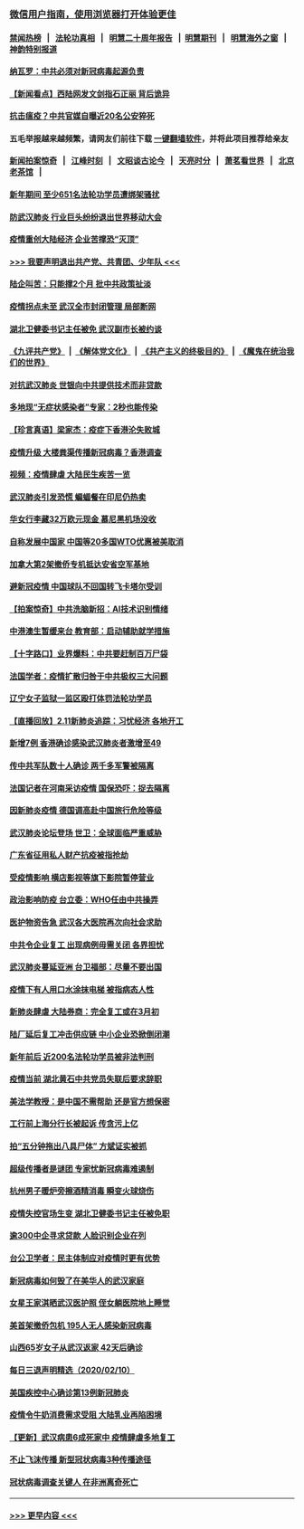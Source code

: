 ### [微信用户指南，使用浏览器打开体验更佳](https://github.com/gfw-breaker/banned-news1/blob/master/indexes/wechat-guide.md?t=0)
#### [禁闻热榜](热点新闻.md?t=0)  &nbsp;&nbsp;|&nbsp;&nbsp; [法轮功真相](https://github.com/gfw-breaker/truth/blob/master/README.md?t=0) &nbsp;&nbsp;|&nbsp;&nbsp; [明慧二十周年报告](https://github.com/gfw-breaker/mh-reports/blob/master/README.md?t=0) &nbsp;&nbsp;|&nbsp;&nbsp;[明慧期刊](https://github.com/gfw-breaker/mh-qikan) &nbsp;&nbsp;|&nbsp;&nbsp; [明慧海外之窗](https://github.com/gfw-breaker/mh-news/blob/master/README.md?t=0) &nbsp;&nbsp;|&nbsp;&nbsp; [神韵特别报道](https://github.com/gfw-breaker/mh-news/blob/master/shenyun.md?t=0)
#### [纳瓦罗：中共必须对新冠病毒起源负责](../pages/nsc413/n11861810.md?t=02120602) 
#### [【新闻看点】西陆网发文剑指石正丽 背后诡异](../pages/nsc413/n11861792.md?t=02120602) 
#### [抗击瘟疫？中共官媒自曝近20名公安猝死](../pages/nsc413/n11861657.md?t=02120602) 
#### 五毛举报越来越频繁，请网友们前往下载 [一键翻墙软件](https://github.com/gfw-breaker/ssr-accounts)，并将此项目推荐给亲友
#### [新闻拍案惊奇](https://github.com/gfw-breaker/banned-news1/blob/master/pages/link4.md) &nbsp;&nbsp;|&nbsp;&nbsp; [江峰时刻](https://github.com/gfw-breaker/banned-news1/blob/master/pages/link4.md) &nbsp;&nbsp;|&nbsp;&nbsp; [文昭谈古论今](https://github.com/gfw-breaker/banned-news1/blob/master/pages/link4.md) &nbsp;&nbsp;|&nbsp;&nbsp; [天亮时分](https://github.com/gfw-breaker/banned-news1/blob/master/pages/link4.md) &nbsp;&nbsp;|&nbsp;&nbsp; [萧茗看世界](https://github.com/gfw-breaker/banned-news1/blob/master/pages/link4.md) &nbsp;&nbsp;|&nbsp;&nbsp; [北京老茶馆](https://github.com/gfw-breaker/banned-news1/blob/master/pages/link4.md) &nbsp;&nbsp;|&nbsp;&nbsp; 
#### [新年期间 至少651名法轮功学员遭绑架骚扰](../pages/nsc413/n11860941.md?t=02120602) 
#### [防武汉肺炎 行业巨头纷纷退出世界移动大会](../pages/nsc413/n11861795.md?t=02120602) 
#### [疫情重创大陆经济  企业苦撑恐“灭顶”](../pages/nsc413/n11861767.md?t=02120602) 
#### [>>> 我要声明退出共产党、共青团、少年队 <<<](https://github.com/begood0513/goodnews/blob/master/quit/letter.md) 
#### [陆企叫苦：只能撑2个月 批中共政策扯淡](../pages/nsc413/n11861607.md?t=02120602) 
#### [疫情拐点未至 武汉全市封闭管理 局部断网](../pages/nsc413/n11861690.md?t=02120602) 
#### [湖北卫健委书记主任被免 武汉副市长被约谈](../pages/nsc413/n11861292.md?t=02120602) 
#### [《九评共产党》](https://github.com/begood0513/9ping.md/blob/master/README.md) &nbsp;|&nbsp; [《解体党文化》](../../../../jtdwh.md/blob/master/README.md)  &nbsp;|&nbsp; [《共产主义的终极目的》](../../../../gczydzjmd.md/blob/master/README.md) &nbsp;|&nbsp; [《魔鬼在统治我们的世界》](../../../../mgztzwmdsj.md/blob/master/README.md) 
#### [对抗武汉肺炎 世银向中共提供技术而非贷款](../pages/nsc413/n11861652.md?t=02120602) 
#### [多地现“无症状感染者”专家：2秒也能传染](../pages/nsc413/n11861604.md?t=02120602) 
#### [【珍言真语】梁家杰：疫症下香港沦失败城](../pages/nsc413/n11861588.md?t=02120602) 
#### [疫情升级 大楼粪渠传播新冠病毒？香港调查](../pages/nsc413/n11861556.md?t=02120602) 
#### [视频：疫情肆虐 大陆民生疾苦一览](../pages/nsc413/n11858659.md?t=02120602) 
#### [武汉肺炎引发恐慌 蝙蝠餐在印尼仍热卖](../pages/nsc413/n11861352.md?t=02120602) 
#### [华女行李藏32万欧元现金 慕尼黑机场没收](../pages/nsc413/n11861043.md?t=02120602) 
#### [自称发展中国家 中国等20多国WTO优惠被美取消](../pages/nsc413/n11861213.md?t=02120602) 
#### [加拿大第2架撤侨专机抵达安省空军基地](../pages/nsc413/n11861404.md?t=02120602) 
#### [避新冠疫情 中国球队不回国转飞卡塔尔受训](../pages/nsc413/n11861447.md?t=02120602) 
#### [【拍案惊奇】中共洗脑新招：AI技术识别情绪](../pages/nsc413/n11860089.md?t=02120602) 
#### [中港澳生暂缓来台 教育部：启动辅助就学措施](../pages/nsc413/n11861153.md?t=02120602) 
#### [【十字路口】业界爆料：中共要赶制百万尸袋](../pages/nsc413/n11860064.md?t=02120602) 
#### [法国学者：疫情扩散归咎于中共极权三大问题](../pages/nsc413/n11861165.md?t=02120602) 
#### [辽宁女子监狱一监区殴打体罚法轮功学员](../pages/nsc413/n11856276.md?t=02120602) 
#### [【直播回放】2.11新肺炎追踪：习忧经济 各地开工](../pages/nsc413/n11861169.md?t=02120602) 
#### [新增7例 香港确诊感染武汉肺炎者激增至49](../pages/nsc413/n11861098.md?t=02120602) 
#### [传中共军队数十人确诊 两千多军警被隔离](../pages/nsc413/n11860992.md?t=02120602) 
#### [法国记者在河南采访疫情 国保恐吓：捉去隔离](../pages/nsc413/n11860742.md?t=02120602) 
#### [因新肺炎疫情 德国调高赴中国旅行危险等级](../pages/nsc413/n11861064.md?t=02120602) 
#### [武汉肺炎论坛登场 世卫：全球面临严重威胁](../pages/nsc413/n11860999.md?t=02120602) 
#### [广东省征用私人财产抗疫被指抢劫](../pages/nsc413/n11860913.md?t=02120602) 
#### [受疫情影响 横店影视等旗下影院暂停营业](../pages/nsc413/n11860921.md?t=02120602) 
#### [政治影响防疫 台立委：WHO任由中共操弄](../pages/nsc413/n11860928.md?t=02120602) 
#### [医护物资告急 武汉各大医院再次向社会求助](../pages/nsc413/n11860729.md?t=02120602) 
#### [中共令企业复工 出现病例毋需关闭 各界担忧](../pages/nsc413/n11860563.md?t=02120602) 
#### [武汉肺炎蔓延亚洲 台卫福部：尽量不要出国](../pages/nsc413/n11860586.md?t=02120602) 
#### [疫情下有人用口水涂抹电梯 被指病态人性](../pages/nsc413/n11860618.md?t=02120602) 
#### [新肺炎肆虐 大陆券商：完全复工或在3月初](../pages/nsc413/n11860445.md?t=02120602) 
#### [陆厂延后复工冲击供应链 中小企业恐掀倒闭潮](../pages/nsc413/n11859772.md?t=02120602) 
#### [新年前后 近200名法轮功学员被非法判刑](../pages/nsc413/n11855720.md?t=02120602) 
#### [疫情当前 湖北黄石中共党员失联后要求辞职](../pages/nsc413/n11860118.md?t=02120602) 
#### [美法学教授：是中国不需帮助 还是官方想保密](../pages/nsc413/n11859492.md?t=02120602) 
#### [工行前上海分行长被起诉 传贪污上亿](../pages/nsc413/n11860139.md?t=02120602) 
#### [拍“五分钟拖出八具尸体” 方斌证实被抓](../pages/nsc413/n11860090.md?t=02120602) 
#### [超级传播者是谜团 专家忧新冠病毒难遏制](../pages/nsc413/n11859686.md?t=02120602) 
#### [杭州男子暖炉旁擦酒精消毒 瞬变火球烧伤](../pages/nsc413/n11860071.md?t=02120602) 
#### [疫情失控官场生变 湖北卫健委书记主任被免职](../pages/nsc413/n11859848.md?t=02120602) 
#### [逾300中企寻求贷款 人脸识别企业在列](../pages/nsc413/n11860100.md?t=02120602) 
#### [台公卫学者：民主体制应对疫情时更有优势](../pages/nsc413/n11860023.md?t=02120602) 
#### [新冠病毒如何毁了在美华人的武汉家庭](../pages/nsc413/n11859524.md?t=02120602) 
#### [女星王家淇晒武汉医护照 侄女躺医院地上睡觉](../pages/nsc413/n11859756.md?t=02120602) 
#### [美首架撤侨包机 195人无人感染新冠病毒](../pages/nsc413/n11859908.md?t=02120602) 
#### [山西65岁女子从武汉返家 42天后确诊](../pages/nsc413/n11859912.md?t=02120602) 
#### [每日三退声明精选（2020/02/10）](../pages/nsc413/n11860031.md?t=02120602) 
#### [美国疾控中心确诊第13例新冠肺炎](../pages/nsc413/n11859966.md?t=02120602) 
#### [疫情令牛奶消费需求受阻 大陆乳业再陷困境](../pages/nsc413/n11859859.md?t=02120602) 
#### [【更新】武汉病患6成死家中 疫情肆虐多地复工](../pages/nsc413/n11801312.md?t=02120602) 
#### [不止飞沫传播 新型冠状病毒3种传播途径](../pages/nsc413/n11859060.md?t=02120602) 
#### [冠状病毒调查关键人 在非洲离奇死亡](../pages/nsc413/n11859798.md?t=02120602) 

----
#### [ >>> 更早内容 <<< ](../indexes/nsc413-earlier.md)
